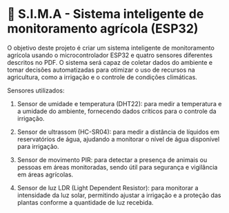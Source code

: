 # 🌱 S.I.M.A - Sistema inteligente de monitoramento agrícola (ESP32)

O objetivo deste projeto é criar um sistema inteligente de monitoramento agrícola usando o microcontrolador ESP32 e quatro sensores diferentes descritos no PDF. O sistema será capaz de coletar dados do ambiente e tomar decisões automatizadas para otimizar o uso de recursos na agricultura, como a irrigação e o controle de condições climáticas.

Sensores utilizados:

1. Sensor de umidade e temperatura (DHT22): para medir a temperatura e a umidade do ambiente, fornecendo dados críticos para o controle da irrigação.

2. Sensor de ultrassom (HC-SR04): para medir a distância de líquidos em reservatórios de água, ajudando a monitorar o nível de água disponível para irrigação.

3. Sensor de movimento PIR: para detectar a presença de animais ou pessoas em áreas monitoradas, sendo útil para segurança e vigilância em áreas agrícolas.

4. Sensor de luz LDR (Light Dependent Resistor): para monitorar a intensidade da luz solar, permitindo ajustar a irrigação e a proteção das plantas conforme a quantidade de luz recebida.